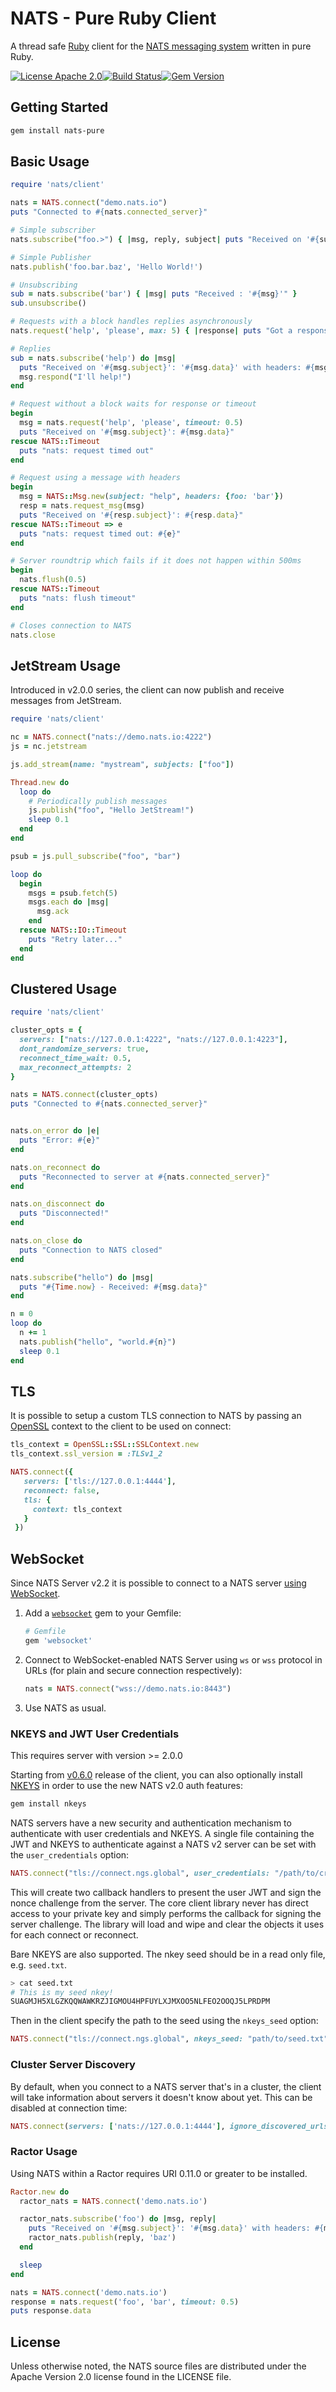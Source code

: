 # NATS - Pure Ruby Client

A thread safe [Ruby](http://ruby-lang.org) client for the [NATS messaging system](https://nats.io) written in pure Ruby.

[![License Apache 2.0](https://img.shields.io/badge/License-Apache2-blue.svg)](https://www.apache.org/licenses/LICENSE-2.0)[![Build Status](https://travis-ci.org/nats-io/nats-pure.rb.svg)](http://travis-ci.org/nats-io/nats-pure.rb)[![Gem Version](https://d25lcipzij17d.cloudfront.net/badge.svg?id=rb&type=5&v=2.2.1)](https://rubygems.org/gems/nats-pure/versions/2.2.1)

## Getting Started

```bash
gem install nats-pure
```

## Basic Usage

```ruby
require 'nats/client'

nats = NATS.connect("demo.nats.io")
puts "Connected to #{nats.connected_server}"

# Simple subscriber
nats.subscribe("foo.>") { |msg, reply, subject| puts "Received on '#{subject}': '#{msg}'" }

# Simple Publisher
nats.publish('foo.bar.baz', 'Hello World!')

# Unsubscribing
sub = nats.subscribe('bar') { |msg| puts "Received : '#{msg}'" }
sub.unsubscribe()

# Requests with a block handles replies asynchronously
nats.request('help', 'please', max: 5) { |response| puts "Got a response: '#{response}'" }

# Replies
sub = nats.subscribe('help') do |msg|
  puts "Received on '#{msg.subject}': '#{msg.data}' with headers: #{msg.header}"
  msg.respond("I'll help!")
end

# Request without a block waits for response or timeout
begin
  msg = nats.request('help', 'please', timeout: 0.5)
  puts "Received on '#{msg.subject}': #{msg.data}"
rescue NATS::Timeout
  puts "nats: request timed out"
end

# Request using a message with headers
begin
  msg = NATS::Msg.new(subject: "help", headers: {foo: 'bar'})
  resp = nats.request_msg(msg)
  puts "Received on '#{resp.subject}': #{resp.data}"
rescue NATS::Timeout => e
  puts "nats: request timed out: #{e}"
end

# Server roundtrip which fails if it does not happen within 500ms
begin
  nats.flush(0.5)
rescue NATS::Timeout
  puts "nats: flush timeout"
end

# Closes connection to NATS
nats.close
```

## JetStream Usage

Introduced in v2.0.0 series, the client can now publish and receive messages from JetStream.

```ruby
require 'nats/client'

nc = NATS.connect("nats://demo.nats.io:4222")
js = nc.jetstream

js.add_stream(name: "mystream", subjects: ["foo"])

Thread.new do
  loop do
    # Periodically publish messages
    js.publish("foo", "Hello JetStream!")
    sleep 0.1
  end
end

psub = js.pull_subscribe("foo", "bar")

loop do
  begin
    msgs = psub.fetch(5)
    msgs.each do |msg|
      msg.ack
    end
  rescue NATS::IO::Timeout
    puts "Retry later..."
  end
end
```

## Clustered Usage

```ruby
require 'nats/client'

cluster_opts = {
  servers: ["nats://127.0.0.1:4222", "nats://127.0.0.1:4223"],
  dont_randomize_servers: true,
  reconnect_time_wait: 0.5,
  max_reconnect_attempts: 2
}

nats = NATS.connect(cluster_opts)
puts "Connected to #{nats.connected_server}"


nats.on_error do |e|
  puts "Error: #{e}"
end

nats.on_reconnect do
  puts "Reconnected to server at #{nats.connected_server}"
end

nats.on_disconnect do
  puts "Disconnected!"
end

nats.on_close do
  puts "Connection to NATS closed"
end

nats.subscribe("hello") do |msg|
  puts "#{Time.now} - Received: #{msg.data}"
end

n = 0
loop do
  n += 1
  nats.publish("hello", "world.#{n}")
  sleep 0.1
end
```

## TLS

It is possible to setup a custom TLS connection to NATS by passing
an [OpenSSL](http://ruby-doc.org/stdlib-2.3.2/libdoc/openssl/rdoc/OpenSSL/SSL/SSLContext.html) context to the client to be used on connect:

```ruby
tls_context = OpenSSL::SSL::SSLContext.new
tls_context.ssl_version = :TLSv1_2

NATS.connect({
   servers: ['tls://127.0.0.1:4444'],
   reconnect: false,
   tls: {
     context: tls_context
   }
 })
```

## WebSocket

Since NATS Server v2.2 it is possible to connect to a NATS server [using WebSocket](https://docs.nats.io/running-a-nats-service/configuration/websocket).

 1. Add a [`websocket`](https://github.com/imanel/websocket-ruby) gem to your Gemfile:

    ```ruby
    # Gemfile
    gem 'websocket'
    ```

 2. Connect to WebSocket-enabled NATS Server using `ws` or `wss` protocol in URLs (for plain and secure connection respectively):

    ```ruby
    nats = NATS.connect("wss://demo.nats.io:8443")
    ```

 3. Use NATS as usual.

### NKEYS and JWT User Credentials

This requires server with version >= 2.0.0

Starting from [v0.6.0](https://github.com/nats-io/nats-pure.rb/releases/tag/v0.6.0) release of the client,
you can also optionally install [NKEYS](https://github.com/nats-io/nkeys.rb) in order to use
the new NATS v2.0 auth features:

```bash
gem install nkeys
```

NATS servers have a new security and authentication mechanism to authenticate with user credentials and NKEYS. A single file containing the JWT and NKEYS to authenticate against a NATS v2 server can be set with the `user_credentials` option:

```ruby
NATS.connect("tls://connect.ngs.global", user_credentials: "/path/to/creds")
```

This will create two callback handlers to present the user JWT and sign the nonce challenge from the server. The core client library never has direct access to your private key and simply performs the callback for signing the server challenge. The library will load and wipe and clear the objects it uses for each connect or reconnect.

Bare NKEYS are also supported. The nkey seed should be in a read only file, e.g. `seed.txt`.

```bash
> cat seed.txt
# This is my seed nkey!
SUAGMJH5XLGZKQQWAWKRZJIGMOU4HPFUYLXJMXOO5NLFEO2OOQJ5LPRDPM
```

Then in the client specify the path to the seed using the `nkeys_seed` option:

```ruby
NATS.connect("tls://connect.ngs.global", nkeys_seed: "path/to/seed.txt")
```

### Cluster Server Discovery

By default, when you connect to a NATS server that's in a cluster,
the client will take information about servers it doesn't know about yet.
This can be disabled at connection time:

```ruby
NATS.connect(servers: ['nats://127.0.0.1:4444'], ignore_discovered_urls: true)
```

### Ractor Usage

Using NATS within a Ractor requires URI 0.11.0 or greater to be installed.

```ruby
Ractor.new do
  ractor_nats = NATS.connect('demo.nats.io')

  ractor_nats.subscribe('foo') do |msg, reply|
    puts "Received on '#{msg.subject}': '#{msg.data}' with headers: #{msg.header}"
    ractor_nats.publish(reply, 'baz')
  end

  sleep
end

nats = NATS.connect('demo.nats.io')
response = nats.request('foo', 'bar', timeout: 0.5)
puts response.data
```

## License

Unless otherwise noted, the NATS source files are distributed under
the Apache Version 2.0 license found in the LICENSE file.
